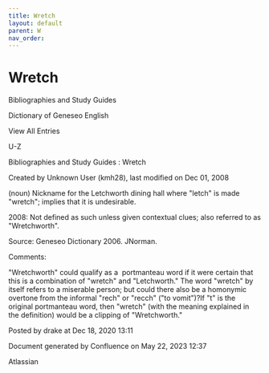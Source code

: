 ```yaml
---
title: Wretch
layout: default
parent: W
nav_order:
---
```


# Wretch

Bibliographies and Study Guides

Dictionary of Geneseo English

View All Entries

U-Z

Bibliographies and Study Guides : Wretch

Created by  Unknown User (kmh28), last modified on Dec 01, 2008

(noun) Nickname for the Letchworth dining hall where &quot;letch&quot; is made &quot;wretch&quot;; implies that it is undesirable.

2008: Not defined as such unless given contextual clues; also referred to as &quot;Wretchworth&quot;.

Source: Geneseo Dictionary 2006. JNorman. 

Comments:

&quot;Wretchworth&quot; could qualify as a  portmanteau word if it were certain that this is a combination of &quot;wretch&quot; and &quot;Letchworth.&quot; The word &quot;wretch&quot; by itself refers to a miserable person; but could there also be a homonymic overtone from the informal &quot;rech&quot; or &quot;recch&quot; (&quot;to vomit&quot;)?If &quot;t&quot; is the original portmanteau word, then &quot;wretch&quot; (with the meaning explained in the definition) would be a clipping of &quot;Wretchworth.&quot;

Posted by drake at Dec 18, 2020 13:11

Document generated by Confluence on May 22, 2023 12:37

Atlassian
